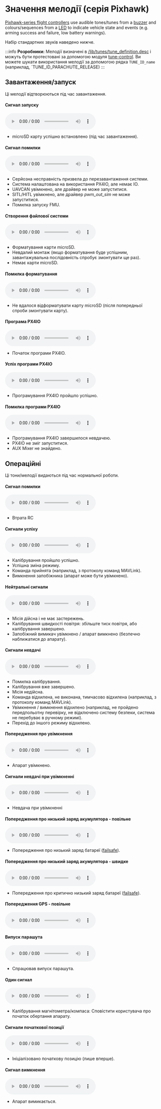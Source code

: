 # Значення мелодії (серія Pixhawk)

[Pixhawk-series flight controllers](../flight_controller/pixhawk_series.md) use audible tones/tunes from a [buzzer](../getting_started/px4_basic_concepts.md#buzzer) and colours/sequences from a [LED](../getting_started/led_meanings.md) to indicate vehicle state and events (e.g. arming success and failure, low battery warnings).

Набір стандартних звуків наведено нижче.

:::info **Розробники:** Мелодії визначені в [/lib/tunes/tune_definition.desc](https://github.com/PX4/PX4-Autopilot/blob/main/src/lib/tunes/tune_definition.desc) і можуть бути протестовані за допомогою модуля [tune-control](../modules/modules_system.md#tune-control). Ви можете шукати використання мелодії за допомогою рядка `TUNE_ID_name` (наприклад, `TUNE_ID_PARACHUTE_RELEASE)
:::


## Завантаження/запуск

Ці мелодії відтворюються під час завантаження.
<!-- https://github.com/PX4/PX4-Autopilot/blob/main/ROMFS/px4fmu_common/init.d/rcS --> 


#### Сигнал запуску

<audio controls>
  <source src="../../assets/tunes/1_startup_tone.mp3" type="audio/mpeg">
Ваш браузер не підтримує аудіо елемент.
</audio>
<!-- tune: 1, STARTUP -->

- microSD карту успішно встановлено (під час завантаження).

#### Сигнал помилки

<audio controls>
  <source src="../../assets/tunes/2_error_tune.mp3" type="audio/mpeg">
Ваш браузер не підтримує аудіо елемент.
</audio>
<!-- tune 2, ERROR_TUNE -->

- Серйозна несправність призвела до перезавантаження системи.
- Система налаштована на використання PX4IO, але немає IO.
- UAVCAN увімкнено, але драйвер не може запуститися.
- SITL/HITL увімкнено, але драйвер *pwm_out_sim* не може запуститися.
- Помилка запуску FMU.


#### Створення файлової системи

<audio controls>
  <source src="../../assets/tunes/16_make_fs.mp3" type="audio/mpeg">
Ваш браузер не підтримує аудіо елемент.
</audio>
<!-- 14, SD_INIT (previously tune 16) -->

- Форматування карти microSD.
- Невдалий монтаж (якщо форматування буде успішним, завантажувальна послідовність спробує змонтувати ще раз).
- Немає карти microSD.


#### Помилка форматування

<audio controls>
  <source src="../../assets/tunes/17_format_failed.mp3" type="audio/mpeg">
Ваш браузер не підтримує аудіо елемент.
</audio>
<!-- 15, SD_ERROR (previously 17) -->

- Не вдалося відформатувати карту microSD (після попередньої спроби змонтувати карту).


#### Програма PX4IO

<audio controls>
  <source src="../../assets/tunes/18_program_px4io.mp3" type="audio/mpeg">
Ваш браузер не підтримує аудіо елемент.
</audio>
<!-- 16, PROG_PX4IO (previously id 18) -->

- Початок програми PX4IO.

#### Успіх програми PX4IO

<audio controls>
  <source src="../../assets/tunes/19_program_px4io_success.mp3" type="audio/mpeg">
Ваш браузер не підтримує аудіо елемент.
</audio>
<!-- 17, PROG_PX4IO_OK (previously tune 19) -->

- Програмування PX4IO пройшло успішно.

#### Помилка програми PX4IO

<audio controls>
  <source src="../../assets/tunes/20_program_px4io_fail.mp3" type="audio/mpeg">
Ваш браузер не підтримує аудіо елемент.
</audio>
<!-- 18, PROG_PX4IO_ERR (previously tune 20) -->

- Програмування PX4IO завершилося невдачею.
- PX4IO не зміг запуститися.
- AUX Mixer не знайдено.


## Операційні

Ці тони/мелодії видаються під час нормальної роботи.

<a id="error_tune_operational"></a>

#### Сигнал помилки

<audio controls>
  <source src="../../assets/tunes/2_error_tune.mp3" type="audio/mpeg">
Ваш браузер не підтримує аудіо елемент.
</audio>
<!-- 2, ERROR_TUNE -->

- Втрата RC

#### Сигнали успіху

<audio controls>
  <source src="../../assets/tunes/3_notify_positive_tone.mp3" type="audio/mpeg">
Ваш браузер не підтримує аудіо елемент.
</audio>
<!-- 3, NOTIFY_POSITIVE -->

- Калібрування пройшло успішно.
- Успішна зміна режиму.
- Команда прийнята (наприклад, з протоколу команд MAVLink).
- Вимкнення запобіжника (апарат може бути увімкнено).

#### Нейтральні сигнали

<audio controls>
  <source src="../../assets/tunes/4_notify_neutral_tone.mp3" type="audio/mpeg">
Ваш браузер не підтримує аудіо елемент.
</audio>
<!-- 4, NOTIFY_NEUTRAL -->

- Місія дійсна і не має застережень.
- Калібрування швидкості повітря: збільште тиск повітря, або калібрування завершено.
- Запобіжний вимикач увімкнено / апарат вимкнено (безпечно наближатися до апарату).

#### Сигнали невдачі

<audio controls>
  <source src="../../assets/tunes/5_notify_negative_tone.mp3" type="audio/mpeg">
Ваш браузер не підтримує аудіо елемент.
</audio>
<!-- 5, NOTIFY_NEGATIVE -->

- Помилка калібрування.
- Калібрування вже завершено.
- Місія недійсна.
- Команда відхилена, не виконана, тимчасово відхилена (наприклад, з протоколу команд MAVLink).
- Увімкнення / вимкнення відхилено (наприклад, не пройдено передпольотну перевірку, не відключено систему безпеки, система не перебуває в ручному режимі).
- Перехід до іншого режиму відхилено.

#### Попередження про увімкнення

<audio controls>
  <source src="../../assets/tunes/6_arming_warning.mp3" type="audio/mpeg">
Ваш браузер не підтримує аудіо елемент.
</audio>
<!-- 6, ARMING_WARNING -->

- Апарат увімкнено.

#### Сигнали невдачі при увімкненні

<audio controls>
  <source src="../../assets/tunes/10_arming_failure_tune.mp3" type="audio/mpeg">
Ваш браузер не підтримує аудіо елемент.
</audio>
<!-- 10, ARMING_FAILURE -->

- Невдача при увімкненні

#### Попередження про низький заряд акумулятора - повільне

<audio controls>
  <source src="../../assets/tunes/7_battery_warning_slow.mp3" type="audio/mpeg">
Ваш браузер не підтримує аудіо елемент.
</audio>
<!-- 7,  BATTERY_WARNING_SLOW -->

- Попередження про низький заряд батареї ([failsafe](../config/safety.md#low-battery-failsafe)).

#### Попередження про низький заряд акумулятора - швидке

<audio controls>
  <source src="../../assets/tunes/8_battery_warning_fast.mp3" type="audio/mpeg">
Ваш браузер не підтримує аудіо елемент.
</audio>
<!-- 8, BATTERY_WARNING_FAST -->

- Попередження про критично низький заряд батареї ([failsafe](../config/safety.md#low-battery-failsafe)).


#### Попередження GPS - повільне

<audio controls>
  <source src="../../assets/tunes/9_gps_warning_slow.mp3" type="audio/mpeg">
Ваш браузер не підтримує аудіо елемент.
</audio>
<!-- 9,  GPS_WARNING -->

#### Випуск парашута

<audio controls>
  <source src="../../assets/tunes/11_parachute_release.mp3" type="audio/mpeg">
Ваш браузер не підтримує аудіо елемент.
</audio>
<!-- 11, PARACHUTE_RELEASE -->

- Спрацював випуск парашута.


#### Один сигнал

<audio controls>
  <source src="../../assets/tunes/14_single_beep.mp3" type="audio/mpeg">
Ваш браузер не підтримує аудіо елемент.
</audio>
<!-- 12, SINGLE_BEEP (previously was id 14 -->

- Калібрування магнітометра/компаса: Сповістити користувача про початок обертання апарату.

#### Сигнали початкової позиції

<audio controls>
  <source src="../../assets/tunes/15_home_set_tune.mp3" type="audio/mpeg">
Ваш браузер не підтримує аудіо елемент.
</audio>
<!-- 13, HOME_SET (previously id 15) -->

- Ініціалізовано початкову позицію (лише вперше).

#### Сигнал вимкнення

<audio controls>
  <source src="../../assets/tunes/power_off_tune.mp3" type="audio/mpeg">
Ваш браузер не підтримує аудіо елемент.
</audio>

- Апарат вимикається.

<!--19, POWER_OFF -->
